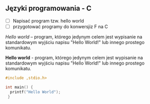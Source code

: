 ## Języki programowania - C

* [ ] Napisać program tzw. hello world
* [ ] przygotować programy do konwersjiz F na C

*Hello world* – program, którego jedynym celem jest wypisanie na standardowym wyjściu napisu "Hello World!" lub innego prostego komunikatu.

**Hello world** - program, którego jedynym celem jest wypisanie na standardowym wyjściu napisu "Hello World!" lub innego prostego komunikatu.

```c
#include ,stdio.h>

int main() {
  printf("Hello World");
 }
```
